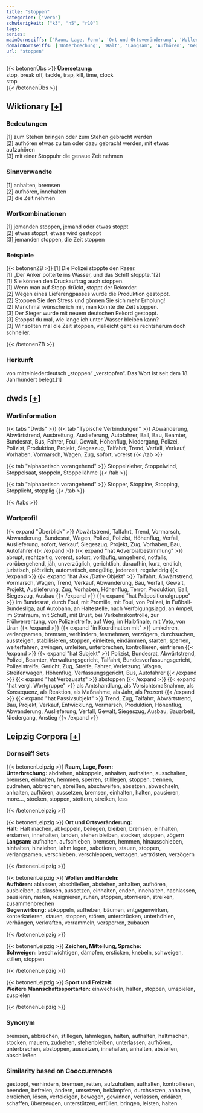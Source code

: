 ```yaml
---
title: "stoppen"
kategorien: ["Verb"]
schwierigkeit: ["k3", "h5", "r10"]
tags:
series:
mainDornseiffs: ['Raum, Lage, Form', 'Ort und Ortsveränderung', 'Wollen und Handeln', 'Zeichen, Mitteilung, Sprache', 'Sport und Freizeit']
domainDornseiffs: ['Unterbrechung', 'Halt', 'Langsam', 'Aufhören', 'Gegenwirkung', 'Schweigen', 'Weitere Mannschaftssportarten']
url: "stoppen"
---
```


{{< betonenÜbs >}}
**Übersetzung:**  
stop, break off, tackle, trap, kill, time, clock  
stop  
{{< /betonenÜbs >}}

## Wiktionary [[+](https://de.wiktionary.org/wiki/stoppen)]

### Bedeutungen
[1] zum Stehen bringen oder zum Stehen gebracht werden  
[2] aufhören etwas zu tun oder dazu gebracht werden, mit etwas aufzuhören  
[3] mit einer Stoppuhr die genaue Zeit nehmen  

### Sinnverwandte
[1] anhalten, bremsen  
[2] aufhören, innehalten  
[3] die Zeit nehmen  

### Wortkombinationen
[1] jemanden stoppen, jemand oder etwas stoppt  
[2] etwas stoppt, etwas wird gestoppt  
[3] jemanden stoppen, die Zeit stoppen  

### Beispiele
{{< betonenZB >}}
[1] Die Polizei stoppte den Raser.  
[1] „Der Anker polterte ins Wasser, und das Schiff stoppte.“[2]  
[1] Sie können den Druckauftrag auch stoppen.  
[1] Wenn man auf Stopp drückt, stoppt der Rekorder.  
[2] Wegen eines Lieferengpasses wurde die Produktion gestoppt.  
[2] Stoppen Sie den Stress und gönnen Sie sich mehr Erholung!  
[2] Manchmal wünsche ich mir, man könnte die Zeit stoppen.  
[3] Der Sieger wurde mit neuem deutschen Rekord gestoppt.  
[3] Stoppst du mal, wie lange ich unter Wasser bleiben kann?  
[3] Wir sollten mal die Zeit stoppen, vielleicht geht es rechtsherum doch schneller.  

{{< /betonenZB >}}
### Herkunft
von mittelniederdeutsch „stoppen“ „verstopfen“. Das Wort ist seit dem 18. Jahrhundert belegt.[1]  



## dwds [[+](https://www.dwds.de/wb/stoppen)]

### Wortinformation
{{< tabs "Dwds" >}}
{{< tab "Typische Verbindungen" >}}
Abwanderung, Abwärtstrend, Ausbreitung, Auslieferung, Autofahrer, Ball, Bau, Beamter, Bundesrat, Bus, Fahrer, Foul, Gewalt, Höhenflug, Niedergang, Polizei, Polizist, Produktion, Projekt, Siegeszug, Talfahrt, Trend, Verfall, Verkauf, Vorhaben, Vormarsch, Wagen, Zug, sofort, vorerst
{{< /tab >}}

{{< tab "alphabetisch vorangehend" >}}
Stoppelzieher, Stoppelwind, Stoppelsaat, stoppeln, Stoppellähme
{{< /tab >}}

{{< tab "alphabetisch vorangehend" >}}
Stopper, Stoppine, Stopping, Stopplicht, stopplig
{{< /tab >}}

{{< /tabs >}}

### Wortprofil
{{< expand "Überblick" >}} Abwärtstrend, Talfahrt, Trend, Vormarsch, Abwanderung, Bundesrat, Wagen, Polizei, Polizist, Höhenflug, Verfall, Auslieferung, sofort, Verkauf, Siegeszug, Projekt, Zug, Vorhaben, Bau, Autofahrer {{< /expand >}}
{{< expand "hat Adverbialbestimmung" >}} abrupt, rechtzeitig, vorerst, sofort, vorläufig, umgehend, notfalls, vorübergehend, jäh, unverzüglich, gerichtlich, daraufhin, kurz, endlich, juristisch, plötzlich, automatisch, endgültig, jederzeit, regelwidrig {{< /expand >}}
{{< expand "hat Akk./Dativ-Objekt" >}} Talfahrt, Abwärtstrend, Vormarsch, Wagen, Trend, Verkauf, Abwanderung, Bau, Verfall, Gewalt, Projekt, Auslieferung, Zug, Vorhaben, Höhenflug, Terror, Produktion, Ball, Siegeszug, Ausbau {{< /expand >}}
{{< expand "hat Präpositionalgruppe" >}} im Bundesrat, durch Foul, mit Promille, mit Foul, von Polizei, in Fußball-Bundesliga, auf Autobahn, an Haltestelle, nach Verfolgungsjagd, an Ampel, im Strafraum, mit Schuß, mit Brust, bei Verkehrskontrolle, zur Frühverrentung, von Polizeistreife, auf Weg, im Halbfinale, mit Veto, von Uran {{< /expand >}}
{{< expand "in Koordination mit" >}} umkehren, verlangsamen, bremsen, verhindern, festnehmen, verzögern, durchsuchen, aussteigen, stabilisieren, stoppen, einleiten, eindämmen, starten, sperren, weiterfahren, zwingen, umleiten, unterbrechen, kontrollieren, einfrieren {{< /expand >}}
{{< expand "hat Subjekt" >}} Polizist, Bundesrat, Abwärtstrend, Polizei, Beamter, Verwaltungsgericht, Talfahrt, Bundesverfassungsgericht, Polizeistreife, Gericht, Zug, Streife, Fahrer, Verletzung, Wagen, Streifenwagen, Höhenflug, Verfassungsgericht, Bus, Autofahrer {{< /expand >}}
{{< expand "hat Verbzusatz" >}} abstoppen {{< /expand >}}
{{< expand "hat vergl. Wortgruppe" >}} als Amtshandlung, als Vorsichtsmaßnahme, als Konsequenz, als Reaktion, als Maßnahme, als Jahr, als Prozent {{< /expand >}}
{{< expand "hat Passivsubjekt" >}} Trend, Zug, Talfahrt, Abwärtstrend, Bau, Projekt, Verkauf, Entwicklung, Vormarsch, Produktion, Höhenflug, Abwanderung, Auslieferung, Verfall, Gewalt, Siegeszug, Ausbau, Bauarbeit, Niedergang, Anstieg {{< /expand >}}

## Leipzig Corpora [[+](https://corpora.uni-leipzig.de/en/res?word=stoppen&corpusId=deu_newscrawl-public_2018)]

### Dornseiff Sets
{{< betonenLeipzig >}}
**Raum, Lage, Form:**  
**Unterbrechung:** abdrehen, abkoppeln, anhalten, aufhalten, ausschalten, bremsen, einhalten, hemmen, sperren, stilllegen, stoppen, trennen, zudrehen, abbrechen, abreißen, abschweifen, absetzen, abwechseln, anhalten, aufhören, aussetzen, bremsen, einhalten, halten, pausieren, more..., stocken, stoppen, stottern, streiken, less  

{{< /betonenLeipzig >}}


{{< betonenLeipzig >}}
**Ort und Ortsveränderung:**  
**Halt:** Halt machen, abkoppeln, beilegen, bleiben, bremsen, einhalten, erstarren, innehalten, landen, stehen bleiben, stocken, stoppen, zögern  
**Langsam:** aufhalten, aufschieben, bremsen, hemmen, hinausschieben, hinhalten, hinziehen, lahm legen, sabotieren, stauen, stoppen, verlangsamen, verschieben, verschleppen, vertagen, vertrösten, verzögern  

{{< /betonenLeipzig >}}


{{< betonenLeipzig >}}
**Wollen und Handeln:**  
**Aufhören:** ablassen, abschließen, abstehen, anhalten, aufhören, ausbleiben, auslassen, aussetzen, einhalten, enden, innehalten, nachlassen, pausieren, rasten, resignieren, ruhen, stoppen, stornieren, streiken, zusammenbrechen  
**Gegenwirkung:** abkoppeln, aufheben, bäumen, entgegenwirken, konterkarieren, stauen, stoppen, stören, unterdrücken, unterhöhlen, verhängen, verkraften, verrammeln, versperren, zubauen  

{{< /betonenLeipzig >}}


{{< betonenLeipzig >}}
**Zeichen, Mitteilung, Sprache:**  
**Schweigen:** beschwichtigen, dämpfen, ersticken, knebeln, schweigen, stillen, stoppen  

{{< /betonenLeipzig >}}


{{< betonenLeipzig >}}
**Sport und Freizeit:**  
**Weitere Mannschaftssportarten:** einwechseln, halten, stoppen, umspielen, zuspielen  

{{< /betonenLeipzig >}}

### Synonym
bremsen, abbrechen, stillegen, lahmlegen, halten, aufhalten, haltmachen, stocken, mauern, zudrehen, stehenbleiben, unterlassen, aufhören, unterbrechen, abstoppen, aussetzen, innehalten, anhalten, abstellen, abschließen


### Similarity based on Cooccurrences
gestoppt, verhindern, bremsen, retten, aufzuhalten, aufhalten, kontrollieren, beenden, befreien, ändern, umsetzen, bekämpfen, durchsetzen, anhalten, erreichen, lösen, verteidigen, bewegen, gewinnen, verlassen, erklären, schaffen, überzeugen, unterstützen, erfüllen, bringen, leisten, halten

